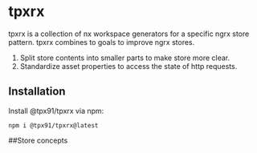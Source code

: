 # tpxrx

tpxrx is a collection of nx workspace generators for a specific ngrx store pattern. 
tpxrx combines to goals to improve ngrx stores.

1) Split store contents into smaller parts to make store more clear.
2) Standardize asset properties to access the state of http requests.

## Installation

Install @tpx91/tpxrx via npm:

```shell
npm i @tpx91/tpxrx@latest
```

##Store concepts
